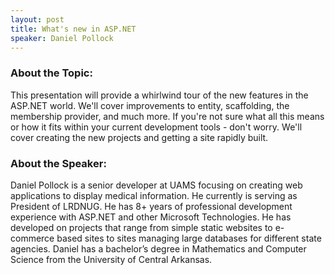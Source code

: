 ```yaml
---
layout: post
title: What's new in ASP.NET
speaker: Daniel Pollock
---
```


### About the Topic: 
This presentation will provide a whirlwind tour of the new features in the ASP.NET world. We'll cover improvements to entity, scaffolding, the membership provider, and much more. If you're not sure what all this means or how it fits within your current development tools - don't worry. We'll cover creating the new projects and getting a site rapidly built.

### About the Speaker:
Daniel Pollock is a senior developer at UAMS focusing on creating web applications to display medical information. He currently is serving as President of LRDNUG. He has 8+ years of professional development experience with ASP.NET and other Microsoft Technologies. He has developed on projects that range from simple static websites to e-commerce based sites to sites managing large databases for different state agencies. Daniel has a bachelor’s degree in Mathematics and Computer Science from the University of Central Arkansas.